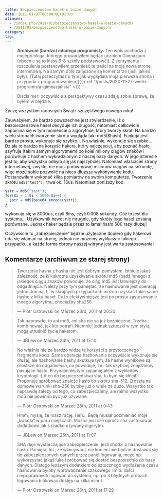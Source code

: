 ```yaml
---
title: Bezpieczeństwo haseł w bazie danych
date: 2011-01-07T00:00:00+01:00
aliases:
  - /index.php/2011/01/bezpieczenstwo-hasel-w-bazie-danych/
  - /2011/01/bezpieczenstwo-hasel-w-bazie-danych/
category:
tag:
---
```


> **Archiwum (bardzo) młodego programisty.** Ten wpis pochodzi z mojego bloga, którego prowadziłem będąc uczniem Gimnazjum (obecnie są to klasy 6-8 szkoły podstawowej). Z sentymentu i rozczulenia postanowiłem przenieść te treści na moją nową stronę internetową. Na samym dole załączone są komentarze (jeśli jakieś były). [Tutaj przeczytasz o tym jak wyglądała moja pierwsza strona i przygoda z programowaniem]({{< ref "/posts/2020-11-27-wielki-programista-gimnazjalista" >}})
> 

> Disclaimer: oczywiście z perspektywy czasu zdaję sobie sprawę, że byłem w błędzie.

Życzę wszystkim radosnych Świąt i szczęśliwego nowego roku!

Zauważyłem, że bardzo powszechne jest stwierdzenie, iż o bezpieczeństwie haseł decyduje ich długość, natomiast całkowicie zapomina się w tym momencie o algorytmie, który tworzy skrót. Na bardzo wielu stronach tworzenie skrótu wygląda tak: md5($hash). Funkcja jest bardzo prosta, wykonuje się szybko…
No właśnie, wykonuje się szybko… Działa to bardzo na korzyść hakera, który najczęściej, aby poznać hasło, szyfruje (takim samym algorytmem) po kolei miliony ciągów znaków i porównuje z hashem wykradzionym z naszej bazy danych. W jego interesie jest to, aby wszystko odbyło się jak najszybciej.
Natomiast właściciel strony internetowej, zwykle, nie musi porównywać milionów ciągów na sekundę, więc może sobie pozwolić na nieco dłuższe wykonywanie kodu.
Postanowiłem wykonać kilka pomiarów na swoim komputerze. Tworzenie skrótu `md5("test");` trwa ok. 16us. Natomiast poniższy kod:

```php
$str = md5("test");
for($i = 1;$i < 5000;$i++) {
  $str = md5(base64_encode($str));
}
```

wykonuje się w 8000us, czyli 8ms, czyli 0.008 sekundy. Cóż to jest dla systemu… Użytkownik nawet nie mrugnie, gdy skróty jego haseł zostaną porównane. Jednak haker będzie przez to łamał hasło 500 razy dłużej!

Oczywiście to „zabezpieczenie” będzie użyteczne dopiero gdy hakerowi uda się włamać na stronę, jednak nie możemy wykluczać takiego przypadku, a każda forma obrony naszej witryny jest warta zastosowania!


## Komentarze (archiwum ze starej strony)

> Tworzenie hasha z hasha nie jest dobrym pomysłem. Istnieje jakaś zależność, że kilkukrotne uzyskiwanie skrótu md5 (bądź innego) z jakiegoś ciągu znaków powoduje, że ciąg md5 jest łatwiejszy do odgadnięcia. Należy przy tym pamiętać, że hashowanie jest operacją jednostronną, tj. w skrajnych przypadkach można uzyskać takie same hashe z kilku haseł. Dużo efektywniejsze jest po prostu zastosowanie innego algorytmu, chociażby sha256.
>
> — Piotr Ostrowski on Marzec 23rd, 2011 at 20:30

> Tak naprawdę, to ani md5, ani sha nie są już bezpieczne. Trzeba kombinować, jak kto potrafi. Niemniej jednak sztuczki w tym stylu, mogą utrudnić życie hakerom.
> 
> — JBLew on Marzec 24th, 2011 at 13:10

> No właśnie nie za bardzo widzę te korzyści z przytoczonego fragmentu kodu. Sama operacja hashowania oczywiście wykonuje się dłużej, ale hashowanie hashy skutkuje tym, że hashe wynikowe są prostsze do odgadnięcia, co powoduje, że i tak szybciej znajdziemy pasujące hasło. Przynajmniej tyle zapamiętałem z wykładów kryptologii :)
> A co do bezpieczeństwa sha, tu bym się kłócił. Proponuję spróbować znaleźć hasło do skrótu sha-512. Zresztą na domowe warunki sha-256 byłoby już o wiele za dużo. Wszystko tak naprawdę zależy od tego, co zabezpieczamy, ale mimo wszystko md5 nie powinno być już używane.
> 
> — Piotr Ostrowski on Marzec 25th, 2011 at 0:43

> Hmm, myślę, że masz rację. Heh… Będę musiał pozmieniać moje „kwiatki” w paru miejscach. Można jeszcze oprócz sha zastosować dodatkowo jakiś rzadko używany algorytm.
> 
> — JBLew on Marzec 25th, 2011 at 11:07

> SHA daje wystarczające zabezpieczenie, jeśli chodzi o hashowanie hasła. Pamiętaj też, że włamywacz nie koniecznie będzie dostawał się do zabezpieczonych danych przez panel logowania, może np. wykorzystać jakąś lukę i próbować się dostać bezpośrednio do bazy danych. Dlatego lepszym dodatkiem od sztucznego wydłużania czasu hashowania byłoby wprowadzenie czasowego limitu ilości niepoprawnych logowań do systemu, np. po 3 błędnych próbach logowania blokować dostęp na kilka minut.
> 
> — Piotr Ostrowski on Marzec 26th, 2011 at 17:29
